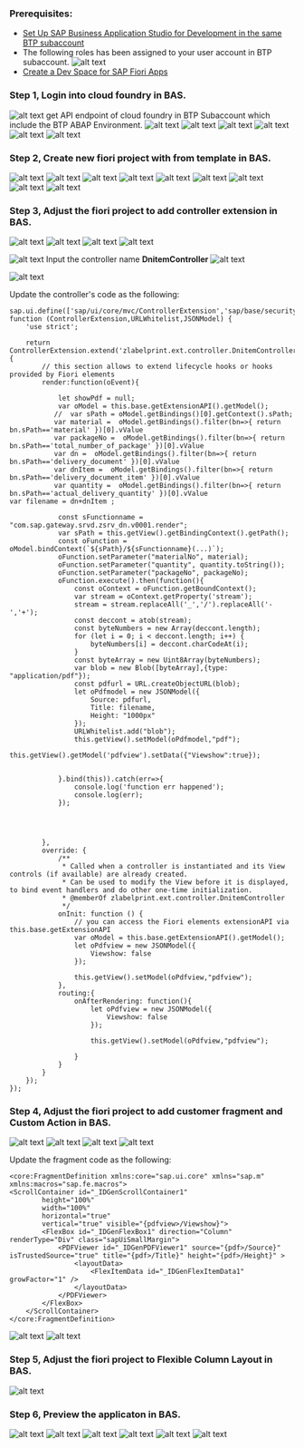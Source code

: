 

### Prerequisites:

- [Set Up SAP Business Application Studio for Development in the same BTP subaccount](https://developers.sap.com/tutorials/appstudio-devspace-fiori-create.html)
- The following roles has been assigned to your user account in BTP subaccount.
![alt text](image.png)
- [Create a Dev Space for SAP Fiori Apps](https://developers.sap.com/tutorials/appstudio-devspace-fiori-create.html)


### Step 1, Login into cloud foundry in BAS.

![alt text](image-6.png)
get API endpoint of cloud foundry in BTP Subaccount which include the BTP ABAP Environment.
![alt text](image-5.png)
![alt text](image-7.png)
![alt text](image-8.png)
![alt text](image-9.png)
![alt text](image-10.png)
![alt text](image-11.png)

### Step 2, Create new fiori project with from template in BAS.
![alt text](image-1.png)
![alt text](image-2.png)
![alt text](image-3.png)
![alt text](image-4.png)
![alt text](image-12.png)
![alt text](image-13.png)
![alt text](image-14.png)
![alt text](image-15.png)
![alt text](image-16.png)

### Step 3, Adjust the fiori project to add controller extension in BAS.

![alt text](image-17.png)
![alt text](image-18.png)
![alt text](image-19.png)
![alt text](image-20.png)

![alt text](image-21.png)
Input the controller name  **DnitemController**
![alt text](image-22.png)

![alt text](image-23.png)

Update the controller's code as the following:


```
sap.ui.define(['sap/ui/core/mvc/ControllerExtension','sap/base/security/URLWhitelist','sap/ui/model/json/JSONModel'], function (ControllerExtension,URLWhitelist,JSONModel) {
	'use strict';

	return ControllerExtension.extend('zlabelprint.ext.controller.DnitemController', {
		// this section allows to extend lifecycle hooks or hooks provided by Fiori elements
		render:function(oEvent){

			let showPdf = null;
			var oModel = this.base.getExtensionAPI().getModel();
		   //  var sPath = oModel.getBindings()[0].getContext().sPath;
		   var material =  oModel.getBindings().filter(bn=>{ return bn.sPath=='material' })[0].vValue
		   var packageNo =  oModel.getBindings().filter(bn=>{ return bn.sPath=='total_number_of_package' })[0].vValue
		   var dn =  oModel.getBindings().filter(bn=>{ return bn.sPath=='delivery_document' })[0].vValue
		   var dnItem =  oModel.getBindings().filter(bn=>{ return bn.sPath=='delivery_document_item' })[0].vValue
		   var quantity =  oModel.getBindings().filter(bn=>{ return bn.sPath=='actual_delivery_quantity' })[0].vValue
var filename = dn+dnItem ;

			const sFunctionname = "com.sap.gateway.srvd.zsrv_dn.v0001.render";
			var sPath = this.getView().getBindingContext().getPath();
			const oFunction = oModel.bindContext(`${sPath}/${sFunctionname}(...)`);
			oFunction.setParameter("materialNo", material);
			oFunction.setParameter("quantity", quantity.toString());
			oFunction.setParameter("packageNo", packageNo);
		    oFunction.execute().then(function(){
				const oContext = oFunction.getBoundContext();
				var stream = oContext.getProperty('stream');
				stream = stream.replaceAll('_','/').replaceAll('-','+');
				const deccont = atob(stream);			
				const byteNumbers = new Array(deccont.length);
				for (let i = 0; i < deccont.length; i++) {
					byteNumbers[i] = deccont.charCodeAt(i);
				}
				const byteArray = new Uint8Array(byteNumbers);
				var blob = new Blob([byteArray],{type: "application/pdf"});
				const pdfurl = URL.createObjectURL(blob);
				let oPdfmodel = new JSONModel({
					Source: pdfurl,
					Title: filename,
					Height: "1000px"
				});
				URLWhitelist.add("blob");
				this.getView().setModel(oPdfmodel,"pdf");
				this.getView().getModel('pdfview').setData({"Viewshow":true});


			}.bind(this)).catch(err=>{
				console.log('function err happened');
				console.log(err);
			});




		},
		override: {
			/**
             * Called when a controller is instantiated and its View controls (if available) are already created.
             * Can be used to modify the View before it is displayed, to bind event handlers and do other one-time initialization.
             * @memberOf zlabelprint.ext.controller.DnitemController
             */
			onInit: function () {
				// you can access the Fiori elements extensionAPI via this.base.getExtensionAPI
				var oModel = this.base.getExtensionAPI().getModel();
				let oPdfview = new JSONModel({
					Viewshow: false
				});

				this.getView().setModel(oPdfview,"pdfview");
			},
			routing:{
				onAfterRendering: function(){
					let oPdfview = new JSONModel({
						Viewshow: false
					});
	
					this.getView().setModel(oPdfview,"pdfview");
	
				}
			}
		}
	});
});
```

### Step 4, Adjust the fiori project to add customer fragment and Custom Action in BAS.
![alt text](image-24.png)
![alt text](image-25.png)
![alt text](image-26.png)
![alt text](image-27.png)

Update the fragment code as the following:

```
<core:FragmentDefinition xmlns:core="sap.ui.core" xmlns="sap.m" xmlns:macros="sap.fe.macros">
<ScrollContainer id="_IDGenScrollContainer1"
		height="100%"
		width="100%"
		horizontal="true"
		vertical="true" visible="{pdfview>/Viewshow}">
		<FlexBox id="_IDGenFlexBox1" direction="Column" renderType="Div" class="sapUiSmallMargin">
			<PDFViewer id="_IDGenPDFViewer1" source="{pdf>/Source}" isTrustedSource="true" title="{pdf>/Title}" height="{pdf>/Height}" >
				<layoutData>
					<FlexItemData id="_IDGenFlexItemData1" growFactor="1" />
				</layoutData>
			</PDFViewer>
		</FlexBox>
	</ScrollContainer>
</core:FragmentDefinition>

```
![alt text](image-29.png)
![alt text](image-30.png)

### Step 5, Adjust the fiori project to Flexible Column Layout in BAS.
![alt text](image-28.png)

### Step 6, Preview the applicaton in BAS.
![alt text](image-32.png)
![alt text](image-33.png)
![alt text](image-34.png)
![alt text](image-35.png)
![alt text](image-36.png)
![alt text](image-37.png)













